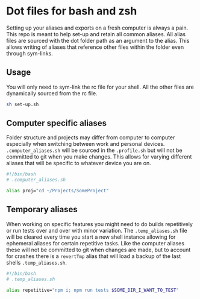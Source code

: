# Dot files for bash and zsh

Setting up your aliases and exports on a fresh computer is always a pain. This repo is meant to help set-up and retain all common aliases. All alias files are sourced with the dot folder path as an argument to the alias. This allows writing of aliases that reference other files within the folder even through sym-links.

## Usage

You will only need to sym-link the rc file for your shell. All the other files are dynamically sourced from the rc file.

```bash
sh set-up.sh
```

## Computer specific aliases

Folder structure and projects may differ from computer to computer especially when switching between work and personal devices. `.computer_aliases.sh` will be sourced in the `.profile.sh` but will not be committed to git when you make changes. This allows for varying different aliases that will be specific to whatever device you are on.

```bash
#!/bin/bash
# .computer_aliases.sh

alias proj="cd ~/Projects/SomeProject"
```

## Temporary aliases

When working on specific features you might need to do builds repetitively or run tests over and over with minor variation. The `.temp_aliases.sh` file will be cleared every time you start a new shell instance allowing for ephemeral aliases for certain repetitive tasks. Like the computer aliases these will not be committed to git when changes are made, but to account for crashes there is a `revertTmp` alias that will load a backup of the last shells `.temp_aliases.sh`.

```bash
#!/bin/bash
# .temp_aliases.sh

alias repetitive="npm i; npm run tests $SOME_DIR_I_WANT_TO_TEST"
```
